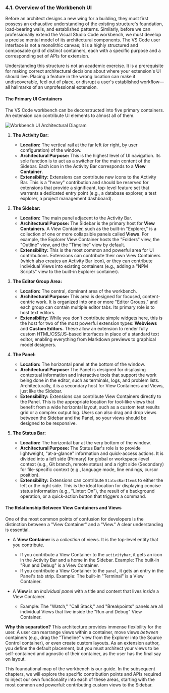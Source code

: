 ### **4.1. Overview of the Workbench UI**

Before an architect designs a new wing for a building, they must first possess an exhaustive understanding of the existing structure's foundation, load-bearing walls, and established patterns. Similarly, before we can professionally extend the Visual Studio Code workbench, we must develop a precise mental model of its architectural components. The VS Code user interface is not a monolithic canvas; it is a highly structured and composable grid of distinct containers, each with a specific purpose and a corresponding set of APIs for extension.

Understanding this structure is not an academic exercise. It is a prerequisite for making correct architectural decisions about where your extension's UI should live. Placing a feature in the wrong location can make it undiscoverable, feel out of place, or disrupt a user's established workflow—all hallmarks of an unprofessional extension.

#### **The Primary UI Containers**

The VS Code workbench can be deconstructed into five primary containers. An extension can contribute UI elements to almost all of them.

![Workbench UI Architectural Diagram](https://code.visualstudio.com/assets/api/ux-guidelines/examples/architecture-containers.png)

1.  **The Activity Bar:**
    *   **Location:** The vertical rail at the far left (or right, by user configuration) of the window.
    *   **Architectural Purpose:** This is the highest level of UI navigation. Its sole function is to act as a switcher for the main content of the Sidebar. Each icon in the Activity Bar corresponds to a **View Container**.
    *   **Extensibility:** Extensions can contribute new icons to the Activity Bar. This is a "heavy" contribution and should be reserved for extensions that provide a significant, top-level feature set that warrants a dedicated entry point (e.g., a database explorer, a test explorer, a project management dashboard).

2.  **The Sidebar:**
    *   **Location:** The main panel adjacent to the Activity Bar.
    *   **Architectural Purpose:** The Sidebar is the primary host for **View Containers**. A View Container, such as the built-in "Explorer," is a collection of one or more collapsible panels called **Views**. For example, the Explorer View Container hosts the "Folders" view, the "Outline" view, and the "Timeline" view by default.
    *   **Extensibility:** This is the most common and powerful area for UI contributions. Extensions can contribute their own View Containers (which also creates an Activity Bar icon), or they can contribute individual Views into existing containers (e.g., adding a "NPM Scripts" view to the built-in Explorer container).

3.  **The Editor Group Area:**
    *   **Location:** The central, dominant area of the workbench.
    *   **Architectural Purpose:** This area is designed for focused, content-centric work. It is organized into one or more "Editor Groups," and each group can contain multiple editor tabs. Its primary role is to host text editors.
    *   **Extensibility:** While you don't contribute simple widgets here, this is the host for two of the most powerful extension types: **Webviews** and **Custom Editors**. These allow an extension to render fully custom HTML/CSS/JS-based interfaces in place of a standard text editor, enabling everything from Markdown previews to graphical model designers.

4.  **The Panel:**
    *   **Location:** The horizontal panel at the bottom of the window.
    *   **Architectural Purpose:** The Panel is designed for displaying contextual information and interactive tools that support the work being done in the editor, such as terminals, logs, and problem lists. Architecturally, it is a secondary host for View Containers and Views, just like the Sidebar.
    *   **Extensibility:** Extensions can contribute View Containers directly to the Panel. This is the appropriate location for tool-like views that benefit from a wide horizontal layout, such as a custom test results grid or a complex output log. Users can also drag and drop views between the Sidebar and the Panel, so your views should be designed to be responsive.

5.  **The Status Bar:**
    *   **Location:** The horizontal bar at the very bottom of the window.
    *   **Architectural Purpose:** The Status Bar's role is to provide lightweight, "at-a-glance" information and quick-access actions. It is divided into a left side (Primary) for global or workspace-level context (e.g., Git branch, remote status) and a right side (Secondary) for file-specific context (e.g., language mode, line endings, cursor position).
    *   **Extensibility:** Extensions can contribute `StatusBarItem`s to either the left or the right side. This is the ideal location for displaying concise status information (e.g., "Linter: On"), the result of a background operation, or a quick-action button that triggers a command.

#### **The Relationship Between View Containers and Views**

One of the most common points of confusion for developers is the distinction between a "View Container" and a "View." A clear understanding is essential.

*   A **View Container** is a *collection* of views. It is the top-level entity that you contribute.
    *   If you contribute a View Container to the `activitybar`, it gets an icon in the Activity Bar and a home in the Sidebar. Example: The built-in "Run and Debug" is a View Container.
    *   If you contribute a View Container to the `panel`, it gets an entry in the Panel's tab strip. Example: The built-in "Terminal" is a View Container.

*   A **View** is an *individual panel* with a title and content that lives *inside* a View Container.
    *   Example: The "Watch," "Call Stack," and "Breakpoints" panels are all individual Views that live inside the "Run and Debug" View Container.

**Why this separation?**
This architecture provides immense flexibility for the user. A user can rearrange views within a container, move views *between* containers (e.g., drag the "Timeline" view from the Explorer into the Source Control container), or even create custom layouts. As an extension author, you define the default placement, but you must architect your views to be self-contained and agnostic of their container, as the user has the final say on layout.

This foundational map of the workbench is our guide. In the subsequent chapters, we will explore the specific contribution points and APIs required to inject our own functionality into each of these areas, starting with the most common and powerful: contributing custom views to the Sidebar.